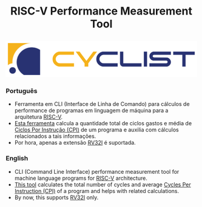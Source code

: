 #  <p align="center">RISC-V Performance Measurement Tool</p>
![Cyclist](https://github.com/Zvorky/Cyclist/blob/main/cyclist_logo.svg)
### Português  
- Ferramenta em CLI (Interface de Linha de Comando) para cálculos de performance de programas em linguagem de máquina para a arquitetura [RISC-V](https://riscv.org/about/).  
- [Esta ferramenta](https://github.com/Zvorky/RISC-V-Performance/blob/main/CPI_Enzo) calcula a quantidade total de ciclos gastos e média de [Ciclos Por Instrução (CPI)](https://pt.wikipedia.org/wiki/Ciclos_por_instru%C3%A7%C3%A3o) de um programa e auxilia com cálculos relacionados a tais informações.  
- Por hora, apenas a extensão [RV32I](https://five-embeddev.com/riscv-isa-manual/latest/rv32.html) é suportada.

### English
- CLI (Command Line Interface) performance measurement tool for machine language programs for [RISC-V](https://riscv.org/about/) architecture.
- [This tool](https://github.com/Zvorky/RISC-V-Performance/blob/main/CPI_Enzo) calculates the total number of cycles and average [Cycles Per Instruction (CPI)](https://en.wikipedia.org/wiki/Cycles_per_instruction) of a program and helps with related calculations.
- By now, this supports [RV32I](https://five-embeddev.com/riscv-isa-manual/latest/rv32.html) only.
